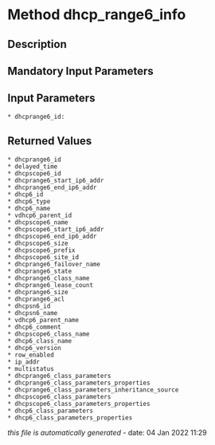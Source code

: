 # Method dhcp_range6_info

## Description
	

## Mandatory Input Parameters

## Input Parameters
	* dhcprange6_id:

## Returned Values
	* dhcprange6_id
	* delayed_time
	* dhcpscope6_id
	* dhcprange6_start_ip6_addr
	* dhcprange6_end_ip6_addr
	* dhcp6_id
	* dhcp6_type
	* dhcp6_name
	* vdhcp6_parent_id
	* dhcpscope6_name
	* dhcpscope6_start_ip6_addr
	* dhcpscope6_end_ip6_addr
	* dhcpscope6_size
	* dhcpscope6_prefix
	* dhcpscope6_site_id
	* dhcprange6_failover_name
	* dhcprange6_state
	* dhcprange6_class_name
	* dhcprange6_lease_count
	* dhcprange6_size
	* dhcprange6_acl
	* dhcpsn6_id
	* dhcpsn6_name
	* vdhcp6_parent_name
	* dhcp6_comment
	* dhcpscope6_class_name
	* dhcp6_class_name
	* dhcp6_version
	* row_enabled
	* ip_addr
	* multistatus
	* dhcprange6_class_parameters
	* dhcprange6_class_parameters_properties
	* dhcprange6_class_parameters_inheritance_source
	* dhcpscope6_class_parameters
	* dhcpscope6_class_parameters_properties
	* dhcp6_class_parameters
	* dhcp6_class_parameters_properties


*this file is automatically generated* - date: 04 Jan 2022 11:29
